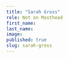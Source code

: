 ```yaml
---
title: "Sarah Gross"
role: Not on Masthead
first_name:
last_name:
image:
published: true
slug: sarah-gross
---
```

